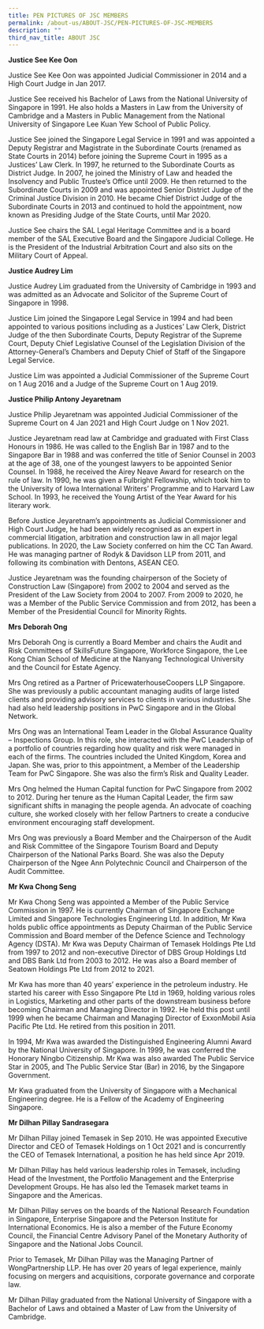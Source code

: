 ```yaml
---
title: PEN PICTURES OF JSC MEMBERS
permalink: /about-us/ABOUT-JSC/PEN-PICTURES-OF-JSC-MEMBERS
description: ""
third_nav_title: ABOUT JSC
---
```

**Justice See Kee Oon**

Justice See Kee Oon was appointed Judicial Commissioner in 2014 and a High Court Judge in Jan 2017.

Justice See received his Bachelor of Laws from the National University of Singapore in 1991. He also holds a Masters in Law from the University of Cambridge and a Masters in Public Management from the National University of Singapore Lee Kuan Yew School of Public Policy.

Justice See joined the Singapore Legal Service in 1991 and was appointed a Deputy Registrar and Magistrate in the Subordinate Courts (renamed as State Courts in 2014) before joining the Supreme Court in 1995 as a Justices’ Law Clerk. In 1997, he returned to the Subordinate Courts as District Judge. In 2007, he joined the Ministry of Law and headed the Insolvency and Public Trustee’s Office until 2009. He then returned to the Subordinate Courts in 2009 and was appointed Senior District Judge of the Criminal Justice Division in 2010. He became Chief District Judge of the Subordinate Courts in 2013 and continued to hold the appointment, now known as Presiding Judge of the State Courts, until Mar 2020.

Justice See chairs the SAL Legal Heritage Committee and is a board member of the SAL Executive Board and the Singapore Judicial College. He is the President of the Industrial Arbitration Court and also sits on the Military Court of Appeal.


**Justice Audrey Lim**

Justice Audrey Lim graduated from the University of Cambridge in 1993 and was admitted as an Advocate and Solicitor of the Supreme Court of Singapore in 1998.

Justice Lim joined the Singapore Legal Service in 1994 and had been appointed to various positions including as a Justices’ Law Clerk, District Judge of the then Subordinate Courts, Deputy Registrar of the Supreme Court, Deputy Chief Legislative Counsel of the Legislation Division of the Attorney-General’s Chambers and Deputy Chief of Staff of the Singapore Legal Service.

Justice Lim was appointed a Judicial Commissioner of the Supreme Court on 1 Aug 2016 and a Judge of the Supreme Court on 1 Aug 2019.

**Justice Philip Antony Jeyaretnam**

Justice Philip Jeyaretnam was appointed Judicial Commissioner of the Supreme Court on 4 Jan 2021 and High Court Judge on 1 Nov 2021.

Justice Jeyaretnam read law at Cambridge and graduated with First Class Honours in 1986. He was called to the English Bar in 1987 and to the Singapore Bar in 1988 and was conferred the title of Senior Counsel in 2003 at the age of 38, one of the youngest lawyers to be appointed Senior Counsel. In 1988, he received the Airey Neave Award for research on the rule of law. In 1990, he was given a Fulbright Fellowship, which took him to the University of Iowa International Writers’ Programme and to Harvard Law School. In 1993, he received the Young Artist of the Year Award for his literary work.

Before Justice Jeyaretnam’s appointments as Judicial Commissioner and High Court Judge, he had been widely recognised as an expert in commercial litigation, arbitration and construction law in all major legal publications. In 2020, the Law Society conferred on him the CC Tan Award. He was managing partner of Rodyk & Davidson LLP from 2011, and following its combination with Dentons, ASEAN CEO.

Justice Jeyaretnam was the founding chairperson of the Society of Construction Law (Singapore) from 2002 to 2004 and served as the President of the Law Society from 2004 to 2007. From 2009 to 2020, he was a Member of the Public Service Commission and from 2012, has been a Member of the Presidential Council for Minority Rights.

**Mrs Deborah Ong**

Mrs Deborah Ong is currently a Board Member and chairs the Audit and Risk Committees of SkillsFuture Singapore, Workforce Singapore, the Lee Kong Chian School of Medicine at the Nanyang Technological University and the Council for Estate Agency.

Mrs Ong retired as a Partner of PricewaterhouseCoopers LLP Singapore. She was previously a public accountant managing audits of large listed clients and providing advisory services to clients in various industries. She had also held leadership positions in PwC Singapore and in the Global Network.

Mrs Ong was an International Team Leader in the Global Assurance Quality – Inspections Group. In this role, she interacted with the PwC Leadership of a portfolio of countries regarding how quality and risk were managed in each of the firms. The countries included the United Kingdom, Korea and Japan. She was, prior to this appointment, a Member of the Leadership Team for PwC Singapore. She was also the firm’s Risk and Quality Leader.

Mrs Ong helmed the Human Capital function for PwC Singapore from 2002 to 2012. During her tenure as the Human Capital Leader, the firm saw significant shifts in managing the people agenda. An advocate of coaching culture, she worked closely with her fellow Partners to create a conducive environment encouraging staff development.

Mrs Ong was previously a Board Member and the Chairperson of the Audit and Risk Committee of the Singapore Tourism Board and Deputy Chairperson of the National Parks Board. She was also the Deputy Chairperson of the Ngee Ann Polytechnic Council and Chairperson of the Audit Committee.

**Mr Kwa Chong Seng**

Mr Kwa Chong Seng was appointed a Member of the Public Service Commission in 1997. He is currently Chairman of Singapore Exchange Limited and Singapore Technologies Engineering Ltd. In addition, Mr Kwa holds public office appointments as Deputy Chairman of the Public Service Commission and Board member of the Defence Science and Technology Agency (DSTA). Mr Kwa was Deputy Chairman of Temasek Holdings Pte Ltd from 1997 to 2012 and non-executive Director of DBS Group Holdings Ltd and DBS Bank Ltd from 2003 to 2012. He was also a Board member of Seatown Holdings Pte Ltd from 2012 to 2021.

Mr Kwa has more than 40 years’ experience in the petroleum industry. He started his career with Esso Singapore Pte Ltd in 1969, holding various roles in Logistics, Marketing and other parts of the downstream business before becoming Chairman and Managing Director in 1992. He held this post until 1999 when he became Chairman and Managing Director of ExxonMobil Asia Pacific Pte Ltd. He retired from this position in 2011.

In 1994, Mr Kwa was awarded the Distinguished Engineering Alumni Award by the National University of Singapore. In 1999, he was conferred the Honorary Ningbo Citizenship. Mr Kwa was also awarded The Public Service Star in 2005, and The Public Service Star (Bar) in 2016, by the Singapore Government.

Mr Kwa graduated from the University of Singapore with a Mechanical Engineering degree. He is a Fellow of the Academy of Engineering Singapore.

**Mr Dilhan Pillay Sandrasegara**

Mr Dilhan Pillay joined Temasek in Sep 2010. He was appointed Executive Director and CEO of Temasek Holdings on 1 Oct 2021 and is concurrently the CEO of Temasek International, a position he has held since Apr 2019.

Mr Dilhan Pillay has held various leadership roles in Temasek, including Head of the Investment, the Portfolio Management and the Enterprise Development Groups. He has also led the Temasek market teams in Singapore and the Americas.

Mr Dilhan Pillay serves on the boards of the National Research Foundation in Singapore, Enterprise Singapore and the Peterson Institute for International Economics. He is also a member of the Future Economy Council, the Financial Centre Advisory Panel of the Monetary Authority of Singapore and the National Jobs Council.

Prior to Temasek, Mr Dilhan Pillay was the Managing Partner of WongPartnership LLP. He has over 20 years of legal experience, mainly focusing on mergers and acquisitions, corporate governance and corporate law.

Mr Dilhan Pillay graduated from the National University of Singapore with a Bachelor of Laws and obtained a Master of Law from the University of Cambridge.
